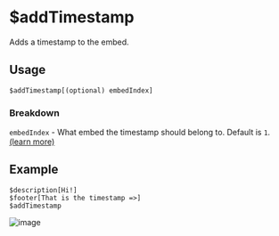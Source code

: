 # $addTimestamp
Adds a timestamp to the embed.

## Usage
```
$addTimestamp[(optional) embedIndex]
```

### Breakdown
`embedIndex` - What embed the timestamp should belong to. Default is `1`. [(learn more)](https://nilpointer-software.github.io/bdfd-wiki/guides/embedIndexes.html)

## Example
```
$description[Hi!]
$footer[That is the timestamp =>]
$addTimestamp
```
![image](https://user-images.githubusercontent.com/69215413/119733171-25bc8780-be47-11eb-9817-e5bb53d46af2.png)
